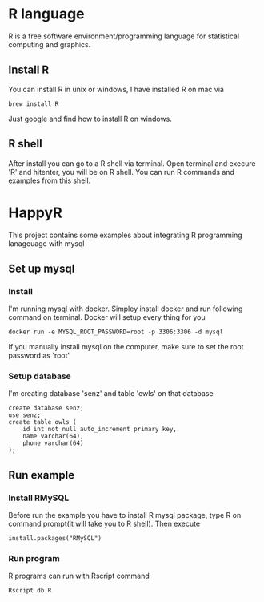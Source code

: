 # R language
R is a free software environment/programming language for statistical computing 
and graphics. 

## Install R 

You can install R in unix or windows, I have installed R on mac via 

```
brew install R
```

Just google and find how to install R on windows. 

## R shell

After install you can go to a R shell via terminal. Open terminal and execure
'R' and hitenter, you will be on R shell. You can run R commands and examples
from this shell. 


# HappyR 

This project contains some examples about integrating R programming lanageuage 
with mysql

## Set up mysql 

### Install 

I'm running mysql with docker. Simpley install docker and run following command
on terminal. Docker will setup every thing for you

```
docker run -e MYSQL_ROOT_PASSWORD=root -p 3306:3306 -d mysql
```

If you manually install mysql on the computer, make sure to set the root
password as 'root'

### Setup database 

I'm creating database 'senz' and table 'owls' on that database

```
create database senz;
use senz;
create table owls (
    id int not null auto_increment primary key, 
    name varchar(64), 
    phone varchar(64)
);
```

## Run example

### Install RMySQL

Before run the example you have to install R mysql package, type R on command
prompt(it will take you to R shell). Then execute 

```
install.packages("RMySQL")
```

### Run program

R programs can run with Rscript command 

```
Rscript db.R
```
